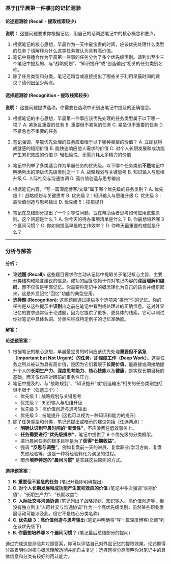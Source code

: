 ### 基于[[早晨第一件事]]的记忆测验

#### 论述题测验 (Recall - 提取线索较少)

**说明：** 这些问题要求你根据记忆，用自己的话阐述笔记中的核心概念和要点。

1.  根据笔记的核心思想，早晨作为一天中最宝贵的时间，应该优先处理什么类型的任务？请解释为什么这类任务被认为具有高价值。
2.  笔记中将适合作为早晨第一件事的任务分为了多个优先级类别。请列出至少三个笔记中提及的、与“战略规划”、“知识提升”或“创造输出”相关的任务类别名称。
3.  除了任务类型和分类，笔记还暗含或直接提出了哪些关于利用早晨时间的建议？请列出至少两点。

#### 选择题测验 (Recognition - 提取线索较多)

**说明：** 这些问题提供选项，你需要在选项中识别出笔记中提及的正确信息。

1.  根据笔记的中心思想，早晨第一件事应该优先处理的任务类型属于以下哪一项？
    A. 紧急且重要的任务
    B. 重要但不紧急的任务
    C. 紧急但不重要的任务
    D. 不紧急也不重要的任务

2.  笔记强调，早晨优先处理的任务应着眼于以下哪种类型的价值？
    A. 立即获得成就感的短期价值
    B. 能快速响应他人需求的价值
    C. 对个人长期发展和成功能产生累积效应的价值
    D. 轻松愉悦、无需消耗太多精力的价值

3.  笔记中列举了多类适合作为早晨任务的优先级。以下哪个任务类别**不是**笔记中明确列出的顶级优先级类别之一？
    A. 战略规划与关键思考
    B. 知识输入与思维升级
    C. 人际社交与沟通协调
    D. 高价值创造与思考输出

4.  根据笔记内容，“写一篇深度博客/文章”属于哪个优先级的任务类别？
    A. 优先级 1：战略规划与关键思考
    B. 优先级 2：知识输入与思维升级
    C. 优先级 3：高价值创造与思考输出
    D. 优先级 5：技能提升

5.  笔记在总结部分提出了一个引导性问题，旨在帮助读者思考如何应用这些原则。这个问题是什么？
    A. 你今天的待办事项清单是什么？
    B. 你最想培养哪 3 个晨间习惯？
    C. 你如何提高早晨的工作效率？
    D. 你昨天最重要的成就是什么？

---

### 分析与解答

**分析：**

*   **论述题 (Recall):** 这些题目要求你主动从记忆中提取关于笔记核心主旨、主要分类结构和隐含建议的信息。成功的回答依赖于你对笔记内容的**深层理解和编码**，而不仅仅是字面记忆。你需要将笔记中的概念转化为自己的语言并组织起来，这是外显记忆“回忆”功能的典型应用。
*   **选择题 (Recognition):** 这些题目通过提供多个选项来“提示”你的记忆。你的任务是从这些提示中**识别**出之前在笔记中看到或处理过的正确信息。这对外显记忆的要求通常低于论述题，因为它提供了更多、更具体的线索。它可以测试你对笔记中具体名词、分类名称或特定例子的记忆准确度。

**解答：**

**论述题答案：**

1.  根据笔记的核心思想，早晨最宝贵的时间应该优先处理**重要但不紧急（Important but Not Urgent）**的任务，即**深度工作（Deep Work）**。这类任务之所以被认为具有高价值，是因为它们着眼于**长期价值**，能直接或间接地提升个人的**长期生产力、深度思考能力、核心技能**以及**健康**，是实现长期目标的基础，而非仅仅应对眼前的事务性压力。
2.  笔记中提及的、与“战略规划”、“知识提升”或“创造输出”相关的任务类别包括但不限于（任选三个）：
    *   优先级 1：战略规划与关键思考
    *   优先级 2：知识输入与思维升级
    *   优先级 3：高价值创造与思考输出
    *   优先级 5：技能提升 (这也可以视为一种知识和能力的提升)
3.  除了任务类型和分类，笔记还提出或暗示的建议包括（任选两点）：
    *   **明确认识到早晨时间的“宝贵性”**，不应浪费在低效事务上。
    *   **任务需要进行“优先级排序”**，笔记中提供了 9 个优先级的分类框架。
    *   进行晨间任务的根本目标是为了**获得“长期收益”**。
    *   强调 **“反思与调整”**，例如复盘前一天的进展、复盘职业/学习方向、复盘失败经验等，这是一种将经验转化为洞见的过程。
    *   暗示**培养特定的“晨间习惯”** 是实践这些原则的方式。

**选择题答案：**

1.  **B. 重要但不紧急的任务** (笔记开篇即明确提出)
2.  **C. 对个人长期发展和成功能产生累积效应的价值** (笔记中多次强调“长期价值”、“长期生产力”、“长期收益”)
3.  **C. 人际社交与沟通协调** (笔记列出了战略规划、知识输入、高价值创造等，但没有独立列出“人际社交与沟通协调”作为一个高优先级类别，虽然某些职业发展活动可能涉及此，但它不是核心分类名称)
4.  **C. 优先级 3：高价值创造与思考输出** (笔记中明确将“写一篇深度博客/文章”列在该优先级下)
5.  **B. 你最想培养哪 3 个晨间习惯？** (笔记最后总结部分的提问)

通过完成这些测验并对照答案，你可以评估自己对外显记忆的提取效果。论述题得分高表明你对核心概念理解透彻并能自主复述；选择题得分高表明你对笔记中的具体信息和分类有较好的再认能力。
